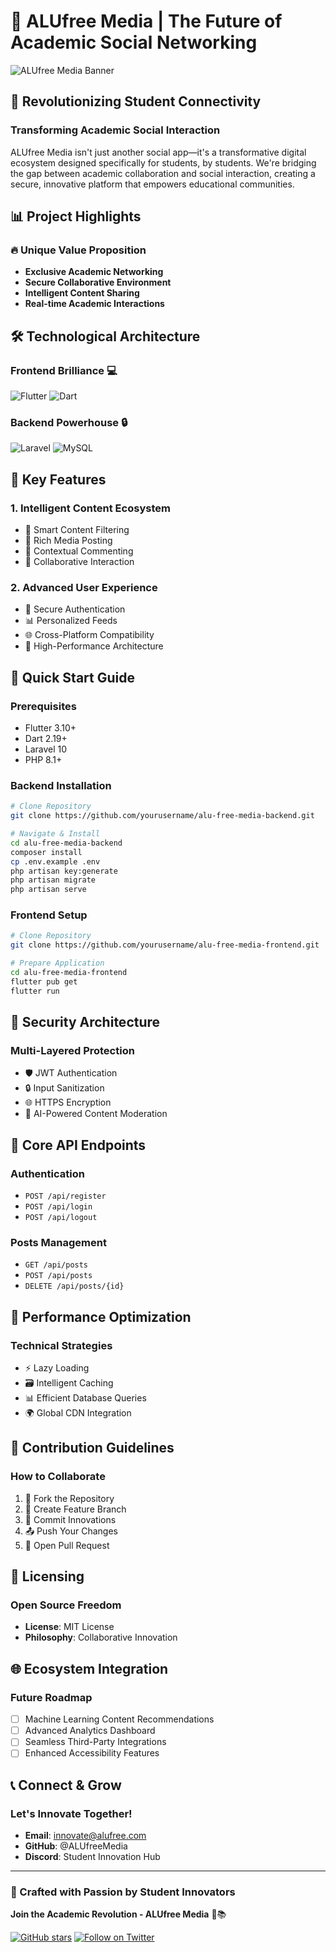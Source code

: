 # 🚀 ALUfree Media | The Future of Academic Social Networking

![ALUfree Media Banner](https://placeholder.com/650x250)

## 🌟 Revolutionizing Student Connectivity

### Transforming Academic Social Interaction

ALUfree Media isn't just another social app—it's a transformative digital ecosystem designed specifically for students, by students. We're bridging the gap between academic collaboration and social interaction, creating a secure, innovative platform that empowers educational communities.

## 📊 Project Highlights

### 🔥 Unique Value Proposition
- **Exclusive Academic Networking**
- **Secure Collaborative Environment**
- **Intelligent Content Sharing**
- **Real-time Academic Interactions**

## 🛠 Technological Architecture

### Frontend Brilliance 💻
![Flutter](https://img.shields.io/badge/Flutter-02569B?style=for-the-badge&logo=flutter&logoColor=white)
![Dart](https://img.shields.io/badge/Dart-0175C2?style=for-the-badge&logo=dart&logoColor=white)

### Backend Powerhouse 🔒
![Laravel](https://img.shields.io/badge/Laravel-FF2D20?style=for-the-badge&logo=laravel&logoColor=white)
![MySQL](https://img.shields.io/badge/MySQL-4479A1?style=for-the-badge&logo=mysql&logoColor=white)

## 🌈 Key Features

### 1. Intelligent Content Ecosystem
- 🎯 Smart Content Filtering
- 📝 Rich Media Posting
- 💬 Contextual Commenting
- 👥 Collaborative Interaction

### 2. Advanced User Experience
- 🔐 Secure Authentication
- 📊 Personalized Feeds
- 🌐 Cross-Platform Compatibility
- 🚀 High-Performance Architecture

## 🚀 Quick Start Guide

### Prerequisites
- Flutter 3.10+
- Dart 2.19+
- Laravel 10
- PHP 8.1+

### Backend Installation
```bash
# Clone Repository
git clone https://github.com/yourusername/alu-free-media-backend.git

# Navigate & Install
cd alu-free-media-backend
composer install
cp .env.example .env
php artisan key:generate
php artisan migrate
php artisan serve
```

### Frontend Setup
```bash
# Clone Repository
git clone https://github.com/yourusername/alu-free-media-frontend.git

# Prepare Application
cd alu-free-media-frontend
flutter pub get
flutter run
```

## 🔐 Security Architecture

### Multi-Layered Protection
- 🛡️ JWT Authentication
- 🔒 Input Sanitization
- 🌐 HTTPS Encryption
- 🤖 AI-Powered Content Moderation

## 📡 Core API Endpoints

### Authentication
- `POST /api/register`
- `POST /api/login`
- `POST /api/logout`

### Posts Management
- `GET /api/posts`
- `POST /api/posts`
- `DELETE /api/posts/{id}`

## 🧪 Performance Optimization

### Technical Strategies
- ⚡ Lazy Loading
- 🗃️ Intelligent Caching
- 📊 Efficient Database Queries
- 🌍 Global CDN Integration

## 🤝 Contribution Guidelines

### How to Collaborate
1. 🍴 Fork the Repository
2. 🌿 Create Feature Branch
3. 💾 Commit Innovations
4. 📤 Push Your Changes
5. 🔀 Open Pull Request

## 📄 Licensing

### Open Source Freedom
- **License**: MIT License
- **Philosophy**: Collaborative Innovation

## 🌐 Ecosystem Integration

### Future Roadmap
- [ ] Machine Learning Content Recommendations
- [ ] Advanced Analytics Dashboard
- [ ] Seamless Third-Party Integrations
- [ ] Enhanced Accessibility Features

## 📞 Connect & Grow

### Let's Innovate Together!
- **Email**: innovate@alufree.com
- **GitHub**: @ALUfreeMedia
- **Discord**: Student Innovation Hub

---

### 🌟 Crafted with Passion by Student Innovators

**Join the Academic Revolution - ALUfree Media** 🚀📚

[![GitHub stars](https://img.shields.io/github/stars/yourusername/alu-free-media?style=social)](https://github.com/yourusername/alu-free-media)
[![Follow on Twitter](https://img.shields.io/twitter/follow/alufree?style=social)](https://twitter.com/alufree)
